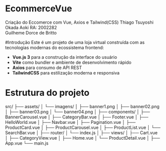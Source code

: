 # EcommerceVue
Criação do Eccomerce com Vue, Axios e Tailwind(CSS)
Thiago Tsuyoshi Okada Aoki RA: 2002282<br>
Guilheme Dorce de Britto<br>

#Introdução 
Este é um projeto de uma loja virtual construída com as tecnologias modernas do ecossistema frontend:

- **Vue.js 3** para a construção da interface do usuário  
- **Vite** como bundler e ambiente de desenvolvimento rápido  
- **Axios** para consumo de API REST  
- **TailwindCSS** para estilização moderna e responsiva


# Estrutura do projeto
src/
├── assets/
│ └── imagens/
│ ├── banner1.png
│ ├── banner02.png
│ ├── banner03.png
│ └── banner04.png
│
├── components/
│ ├── BannerCarousel.vue
│ ├── CategoryBar.vue
│ ├── Footer.vue
│ ├── HelloWorld.vue
│ ├── Navbar.vue
│ ├── Pagination.vue
│ ├── ProductCard.vue
│ ├── ProductCarousel.vue
│ ├── ProductList.vue
│ └── SearchBar.vue
│
├── router/
│ └── index.js
│
├── views/
│ ├── Cart.vue
│ ├── CategoryView.vue
│ ├── Home.vue
│ └── ProductDetail.vue
│
├── App.vue
└── main.js

